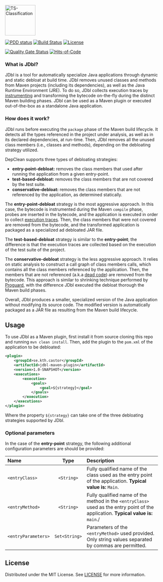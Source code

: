 <img src="https://cesarsotovalero.github.io/img/logos/JDbl_logo.svg" height="100px"  alt="TS-Classification"/>

[![PDD status](http://www.0pdd.com/svg?name=castor-software/jdbl)](http://www.0pdd.com/p?name=castor-software/jdbl)
[![Build Status](https://travis-ci.org/castor-software/jdbl.svg?branch=master)](https://travis-ci.org/castor-software/jdbl)
[![License](https://img.shields.io/badge/license-MIT-green.svg)](https://github.com/teamed/qulice/blob/master/LICENSE.txt)


[![Quality Gate Status](https://sonarcloud.io/api/project_badges/measure?project=castor-software_jdbl&metric=alert_status)](https://sonarcloud.io/dashboard?id=castor-software_jdbl)
[![Hits-of-Code](https://hitsofcode.com/github/castor-software/jdbl)](https://hitsofcode.com/view/github/castor-software/jdbl)
<!--[![Coverage Status](https://coveralls.io/repos/github/castor-software/jdbl/badge.svg?branch=master)](https://coveralls.io/github/castor-software/jdbl?branch=master)-->

### What is JDbl?

JDbl is a tool for automatically specialize Java applications through dynamic and static debloat at build time. JDbl removes unused classes and methods from Maven projects (including its dependencies), as well as the Java Runtime Environment (JRE). To do so, JDbl collects execution traces by [instrumenting](https://en.wikipedia.org/wiki/Instrumentation_(computer_programming)) and transforming the bytecode on-the-fly during the distinct Maven building phases. JDbl can be used as a Maven plugin or executed out-of-the-box as a standalone Java application.

### How does it work?

JDbl runs before executing the `package` phase of the Maven build lifecycle. It detects all the types referenced in the project under analysis, as well as in its declared dependencies, at run-time. Then, JDbl removes all the unused class members (i.e., classes and methods), depending on the debloating strategy utilized.

DepClean supports three types of debloating strategies:

- **entry-point-debloat:** removes the class members that used after running the application from a given entry-point.
- **test-based-debloat:** removes the class members that are not covered by the test suite.
- **conservative-debloat:** removes the class members that are not referenced by the application, as determined statically.

The **entry-point-debloat** strategy is the most aggressive approach. In this case, the bytecode is instrumented during the Maven `compile` phase, probes are inserted in the bytecode, and the application is executed in order to collect [execution traces](https://en.wikipedia.org/wiki/Tracing_(software)). Then, the class members that were not covered are removed from the bytecode, and the transformed application is packaged as a specialized ad debloated JAR file.  

The **test-based-debloat** strategy is similar to the **entry-point**; the difference is that the execution traces are collected based on the execution of the test suite of the project.

The **conservative-debloat** strategy is the less aggressive approach. It relies on static analysis to construct a call graph of class members calls, which contains all the class members referenced by the application. Then, the members that are not referenced (a.k.a [dead code](https://en.wikipedia.org/wiki/Dead_code)) are removed from the bytecode. This approach is similar to shrinking technique performed by [Proguard](https://www.guardsquare.com/en/products/proguard), with the difference JDbl executed the debloat thorough the Maven build phases.    

Overall, JDbl produces a smaller, specialized version of the Java application without modifying its source code. The modified version is automatically packaged as a JAR file as resulting from the Maven build lifecycle.
 
## Usage

To use JDbl as a Maven plugin, first install it from source cloning this repo and running `mvn clean install`. Then, add the plugin to the `pom.xml` of the application to be debloated:

```xml
<plugin>
    <groupId>se.kth.castor</groupId>
    <artifactId>jdbl-maven-plugin</artifactId>
    <version>1.0-SNAPSHOT</version>
    <executions>
        <execution>
            <goals>
                <goal>${strategy}</goal>
            </goals>
        </execution>
    </executions>
</plugin>
```

Where the property `${strategy}` can take one of the three debloating strategies supported by JDbl.


### Optional parameters

In the case of the **entry-point** strategy, the following additional configuration parameters are should be provided:

| Name   |  Type |   Description      | 
|:----------|:-------------:| :-------------| 
| `<entryClass>` | `<String>` | Fully qualified name of the class used as the entry point of the application. **Typical value is:** `Main`.
| `<entryMethod>` | `<String>` | Fully qualified name of the method in the `<entryClass>` used as the entry point of the application. **Typical value is:** `main`./|
| `<entryParameters>` | `Set<String>` | Parameters of the `<entryMethod>` used provided. Only string values separated by commas are permitted.

## License

Distributed under the MIT License. See [LICENSE](https://github.com/castor-software/jdbl/blob/master/LICENSE.md) for more information.
